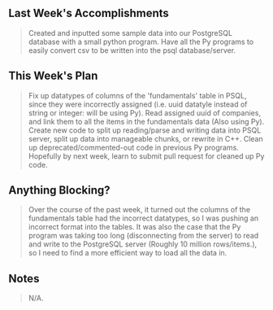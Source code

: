 ## Last Week's Accomplishments

> Created and inputted some sample data into our PostgreSQL database with a small python program. Have all the Py programs to easily convert csv to be written into the psql database/server.

## This Week's Plan

> Fix up datatypes of columns of the 'fundamentals' table in PSQL, since they were incorrectly assigned (i.e. uuid datatyle instead of string or integer: will be using Py). Read assigned uuid of companies, and link them to all the items in the fundamentals data (Also using Py). Create new code to split up reading/parse and writing data into PSQL server, split up data into manageable chunks, or rewrite in C++. Clean up deprecated/commented-out code in previous Py programs. Hopefully by next week, learn to submit pull request for cleaned up Py code.
 

## Anything Blocking?

> Over the course of the past week, it turned out the columns of the fundamentals table had the incorrect datatypes, so I was pushing an incorrect format into the tables. It was also the case that the Py program was taking too long (disconnecting from the server) to read and write to the PostgreSQL server (Roughly 10 million rows/items.), so I need to find a more efficient way to load all the data in.

## Notes

> N/A.
